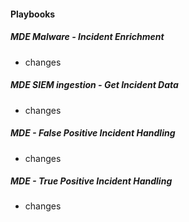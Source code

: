 
#### Playbooks

##### MDE Malware - Incident Enrichment

- changes
##### MDE SIEM ingestion - Get Incident Data

- changes
##### MDE - False Positive Incident Handling

- changes
##### MDE - True Positive Incident Handling

- changes

